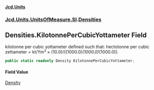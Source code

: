 #### [Jcd.Units](index.md 'index')

### [Jcd.Units.UnitsOfMeasure.SI](Jcd.Units.UnitsOfMeasure.SI.md 'Jcd.Units.UnitsOfMeasure.SI').[Densities](Densities.md 'Jcd.Units.UnitsOfMeasure.SI.Densities')

## Densities.KilotonnePerCubicYottameter Field

kilotonne per cubic yottameter defined such that: hectotonne per cubic zettameter = kt/Ym³ ×
(10.0)/((1000.0)*(1000.0)*(1000.0)).

```csharp
public static readonly Density KilotonnePerCubicYottameter;
```

#### Field Value

[Density](Density.md 'Jcd.Units.UnitTypes.Density')
